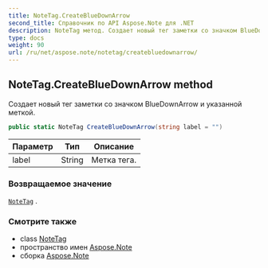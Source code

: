 ```yaml
---
title: NoteTag.CreateBlueDownArrow
second_title: Справочник по API Aspose.Note для .NET
description: NoteTag метод. Создает новый тег заметки со значком BlueDownArrow и указанной меткой.
type: docs
weight: 90
url: /ru/net/aspose.note/notetag/createbluedownarrow/
---
```

## NoteTag.CreateBlueDownArrow method

Создает новый тег заметки со значком BlueDownArrow и указанной меткой.

```csharp
public static NoteTag CreateBlueDownArrow(string label = "")
```

| Параметр | Тип | Описание |
| --- | --- | --- |
| label | String | Метка тега. |

### Возвращаемое значение

[`NoteTag`](../) .

### Смотрите также

* class [NoteTag](../)
* пространство имен [Aspose.Note](../../notetag/)
* сборка [Aspose.Note](../../../)



